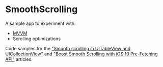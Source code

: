 # SmoothScrolling

A sample app to experiment with:
- [MVVM](https://www.objc.io/issues/13-architecture/mvvm/)
- Scrolling optimizations

Code samples for the ["Smooth scrolling in UITableView and UICollectionView"](https://medium.com/capital-one-developers/smooth-scrolling-in-uitableview-and-uicollectionview-a012045d77f) and ["Boost Smooth Scrolling with iOS 10 Pre-Fetching API"](https://medium.com/capital-one-developers/boost-smooth-scrolling-with-ios-10-pre-fetching-api-818c25cd9c5d) articles.
